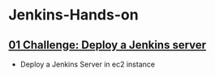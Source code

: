 # Jenkins-Hands-on

## [01 Challenge: Deploy a Jenkins server](./01%20Challenge%20Deploy%20a%20Jenkins%20Server/)
- Deploy a Jenkins Server in ec2 instance
